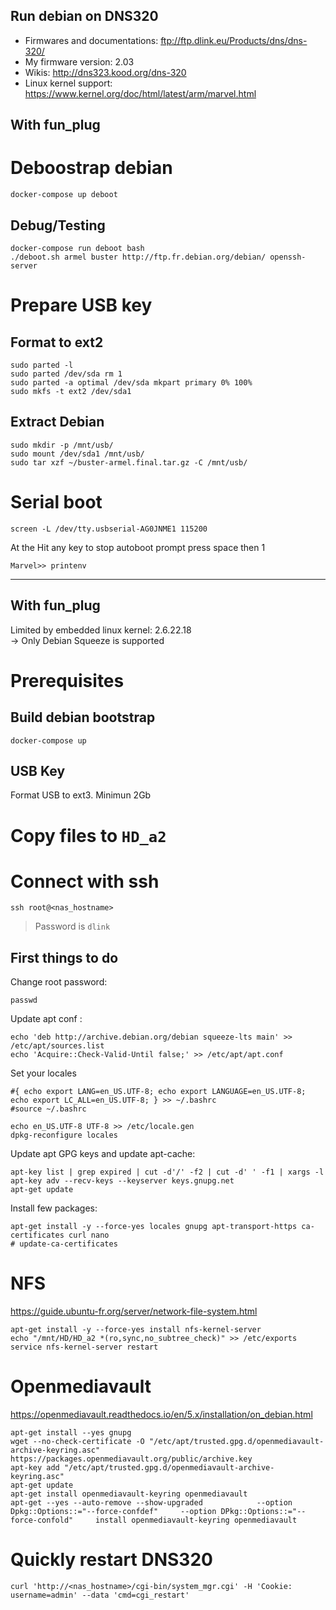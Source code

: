 Run debian on DNS320
--------------------

- Firmwares and documentations: ftp://ftp.dlink.eu/Products/dns/dns-320/
- My firmware version: 2.03
- Wikis: http://dns323.kood.org/dns-320
- Linux kernel support: https://www.kernel.org/doc/html/latest/arm/marvel.html

With fun_plug
-------------

# Deboostrap debian

    docker-compose up deboot

## Debug/Testing

    docker-compose run deboot bash
    ./deboot.sh armel buster http://ftp.fr.debian.org/debian/ openssh-server


# Prepare USB key

## Format to ext2

    sudo parted -l
    sudo parted /dev/sda rm 1
    sudo parted -a optimal /dev/sda mkpart primary 0% 100%
    sudo mkfs -t ext2 /dev/sda1

## Extract Debian

    sudo mkdir -p /mnt/usb/
    sudo mount /dev/sda1 /mnt/usb/
    sudo tar xzf ~/buster-armel.final.tar.gz -C /mnt/usb/
    
# Serial boot

    screen -L /dev/tty.usbserial-AG0JNME1 115200  

At the Hit any key to stop autoboot prompt press space then 1

    Marvel>> printenv

------------------------------

With fun_plug
-------------

Limited by embedded linux kernel: 2.6.22.18  
-> Only Debian Squeeze is supported

# Prerequisites

## Build debian bootstrap

    docker-compose up

## USB Key

Format USB to ext3. Minimun 2Gb

# Copy files to `HD_a2`

# Connect with ssh

    ssh root@<nas_hostname>

> Password is `dlink`

## First things to do

Change root password:

    passwd

Update apt conf :

    echo 'deb http://archive.debian.org/debian squeeze-lts main' >> /etc/apt/sources.list
    echo 'Acquire::Check-Valid-Until false;' >> /etc/apt/apt.conf

Set your locales

    #{ echo export LANG=en_US.UTF-8; echo export LANGUAGE=en_US.UTF-8; echo export LC_ALL=en_US.UTF-8; } >> ~/.bashrc
    #source ~/.bashrc
    
    echo en_US.UTF-8 UTF-8 >> /etc/locale.gen
    dpkg-reconfigure locales

Update apt GPG keys and update apt-cache:

    apt-key list | grep expired | cut -d'/' -f2 | cut -d' ' -f1 | xargs -l apt-key adv --recv-keys --keyserver keys.gnupg.net
    apt-get update

Install few packages:

    apt-get install -y --force-yes locales gnupg apt-transport-https ca-certificates curl nano
    # update-ca-certificates

# NFS

https://guide.ubuntu-fr.org/server/network-file-system.html

    apt-get install -y --force-yes install nfs-kernel-server
    echo "/mnt/HD/HD_a2 *(ro,sync,no_subtree_check)" >> /etc/exports
    service nfs-kernel-server restart

# Openmediavault

https://openmediavault.readthedocs.io/en/5.x/installation/on_debian.html

    apt-get install --yes gnupg
    wget --no-check-certificate -O "/etc/apt/trusted.gpg.d/openmediavault-archive-keyring.asc" https://packages.openmediavault.org/public/archive.key
    apt-key add "/etc/apt/trusted.gpg.d/openmediavault-archive-keyring.asc"
    apt-get update
    apt-get install openmediavault-keyring openmediavault
    apt-get --yes --auto-remove --show-upgraded            --option Dpkg::Options::="--force-confdef"     --option DPkg::Options::="--force-confold"     install openmediavault-keyring openmediavault

# Quickly restart DNS320

    curl 'http://<nas_hostname>/cgi-bin/system_mgr.cgi' -H 'Cookie: username=admin' --data 'cmd=cgi_restart'
